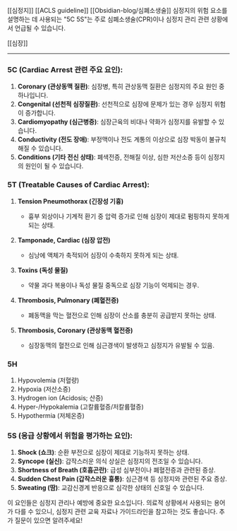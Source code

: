 [[심정지]]  [[ACLS guideline]] [[Obsidian-blog/심폐소생술]]
심정지의 위험 요소를 설명하는 데 사용되는 "5C 5S"는 주로 심폐소생술(CPR)이나 심정지 관리 관련 상황에서 언급될 수 있습니다. 


[[심장]]

---
### 5C (Cardiac Arrest 관련 주요 요인):

1. **Coronary (관상동맥 질환)**: 심장병, 특히 관상동맥 질환은 심정지의 주요 원인 중 하나입니다.
2. **Congenital (선천적 심장질환)**: 선천적으로 심장에 문제가 있는 경우 심정지 위험이 증가합니다.
3. **Cardiomyopathy (심근병증)**: 심장근육의 비대나 약화가 심정지를 유발할 수 있습니다.
4. **Conductivity (전도 장애)**: 부정맥이나 전도 계통의 이상으로 심장 박동이 불규칙해질 수 있습니다.
5. **Conditions (기타 전신 상태)**: 폐색전증, 전해질 이상, 심한 저산소증 등이 심정지의 원인이 될 수 있습니다.

### 5T (Treatable Causes of Cardiac Arrest):

1. **Tension Pneumothorax (긴장성 기흉)**
    
    - 흉부 외상이나 기계적 환기 중 압력 증가로 인해 심장이 제대로 펌핑하지 못하게 되는 상태.
2. **Tamponade, Cardiac (심장 압전)**
    
    - 심낭에 액체가 축적되어 심장이 수축하지 못하게 되는 상태.
3. **Toxins (독성 물질)**
    
    - 약물 과다 복용이나 독성 물질 중독으로 심장 기능이 억제되는 경우.
4. **Thrombosis, Pulmonary (폐혈전증)**
    
    - 폐동맥을 막는 혈전으로 인해 심장이 산소를 충분히 공급받지 못하는 상태.
5. **Thrombosis, Coronary (관상동맥 혈전증)**
    
    - 심장동맥의 혈전으로 인해 심근경색이 발생하고 심정지가 유발될 수 있음.


### 5H

1. Hypovolemia (저혈량)
2. Hypoxia (저산소증)
3. Hydrogen ion (Acidosis; 산증)
4. Hyper-/Hypokalemia (고칼륨혈증/저칼륨혈증)
5. Hypothermia (저체온증)



### 5S (응급 상황에서 위험을 평가하는 요인):

1. **Shock (쇼크)**: 순환 부전으로 심장이 제대로 기능하지 못하는 상태.
2. **Syncope (실신)**: 갑작스러운 의식 상실은 심정지의 전조일 수 있습니다.
3. **Shortness of Breath (호흡곤란)**: 급성 심부전이나 폐혈전증과 관련된 증상.
4. **Sudden Chest Pain (갑작스러운 흉통)**: 심근경색 등 심정지와 관련된 주요 증상.
5. **Sweating (땀)**: 교감신경계 반응으로 심각한 상태의 신호일 수 있습니다.

이 요인들은 심정지 관리나 예방에 중요한 요소입니다. 의료적 상황에서 사용되는 용어가 다를 수 있으니, 심정지 관련 교육 자료나 가이드라인을 참고하는 것도 좋습니다. 추가 질문이 있으면 알려주세요!